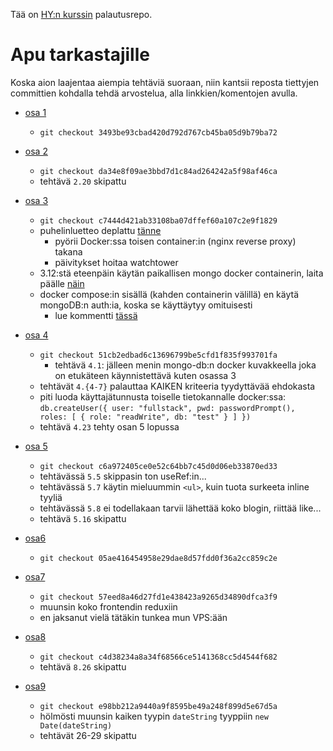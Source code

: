 Tää on [HY:n kurssin](https://fullstackopen.com) palautusrepo.

# Apu tarkastajille

Koska aion laajentaa aiempia tehtäviä suoraan, niin kantsii reposta tiettyjen committien kohdalla tehdä arvostelua, alla linkkien/komentojen avulla.

- [osa 1](https://github.com/tomjtoth/fullstack-open/tree/3493be93cbad420d792d767cb45ba05d9b79ba72)

  - `git checkout 3493be93cbad420d792d767cb45ba05d9b79ba72`

- [osa 2](https://github.com/tomjtoth/fullstack-open/tree/da34e8f09ae3bbd7d1c84ad264242a5f98af46ca)

  - `git checkout da34e8f09ae3bbd7d1c84ad264242a5f98af46ca`
  - tehtävä `2.20` skipattu

- [osa 3](https://github.com/tomjtoth/fullstack-open/tree/c7444d421ab33108ba07dffef60a107c2e9f1829)

  - `git checkout c7444d421ab33108ba07dffef60a107c2e9f1829`
  - puhelinluetteo deplattu [tänne](https://apps.ttj.hu/puhelinluettelo)
    - pyörii Docker:ssa toisen container:in (nginx reverse proxy) takana
    - päivitykset hoitaa watchtower
  - 3.12:stä eteenpäin käytän paikallisen mongo docker containerin, laita päälle [näin](./osa3/puhelinluettelo-backend/mongo-db.sh)
  - docker compose:in sisällä (kahden containerin välillä) en käytä mongoDB:n auth:ia, koska se käyttäytyy omituisesti
    - lue kommentti [tässä](./osa3/puhelinluettelo-backend/models/person.js)

- [osa 4](https://github.com/tomjtoth/fullstack-open/tree/51cb2edbad6c13696799be5cfd1f835f993701fa)

  - `git checkout 51cb2edbad6c13696799be5cfd1f835f993701fa`
    - tehtävä `4.1`: jälleen menin mongo-db:n docker kuvakkeella joka on etukäteen käynnistettävä kuten osassa 3
  - tehtävät `4.{4-7}` palauttaa KAIKEN kriteeria tyydyttävää ehdokasta
  - piti luoda käyttajätunnusta toiselle tietokannalle docker:ssa: `db.createUser({ user: "fullstack", pwd: passwordPrompt(), roles: [ { role: "readWrite", db: "test" } ] })`
  - tehtävä `4.23` tehty osan 5 lopussa

- [osa 5](https://github.com/tomjtoth/fullstack-open/tree/c6a972405ce0e52c64bb7c45d0d06eb33870ed33)

  - `git checkout c6a972405ce0e52c64bb7c45d0d06eb33870ed33`
  - tehtävässä `5.5` skippasin ton useRef:in...
  - tehtävässä `5.7` käytin mieluummin `<ul>`, kuin tuota surkeeta inline tyyliä
  - tehtävässä `5.8` ei todellakaan tarvii lähettää koko blogin, riittää like...
  - tehtävä `5.16` skipattu

- [osa6](https://github.com/tomjtoth/fullstack-open/tree/05ae416454958e29dae8d57fdd0f36a2cc859c2e)

  - `git checkout 05ae416454958e29dae8d57fdd0f36a2cc859c2e`

- [osa7](https://github.com/tomjtoth/fullstack-open/tree/57eed8a46d27fd1e438423a9265d34890dfca3f9)

  - `git checkout 57eed8a46d27fd1e438423a9265d34890dfca3f9`
  - muunsin koko frontendin reduxiin
  - en jaksanut vielä tätäkin tunkea mun VPS:ään

- [osa8](https://github.com/tomjtoth/fullstack-open/tree/c4d38234a8a34f68566ce5141368cc5d4544f682)

  - `git checkout c4d38234a8a34f68566ce5141368cc5d4544f682`
  - tehtävä `8.26` skipattu

- [osa9](https://github.com/tomjtoth/fullstack-open/tree/e98bb212a9440a9f8595be49a248f899d5e67d5a)
  - `git checkout e98bb212a9440a9f8595be49a248f899d5e67d5a`
  - hölmösti muunsin kaiken tyypin `dateString` tyyppiin `new Date(dateString)`
  - tehtävät 26-29 skipattu
